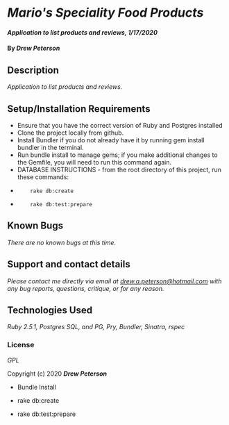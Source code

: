 # _Mario's Speciality Food Products_

#### _Application to list products and reviews, 1/17/2020_

#### By _**Drew Peterson**_

## Description

_Application to list products and reviews._

## Setup/Installation Requirements

* Ensure that you have the correct version of Ruby and Postgres installed
* Clone the project locally from github.
* Install Bundler if you do not already have it by running gem install bundler in the terminal.
* Run bundle install to manage gems; if you make additional changes to the Gemfile, you will need to run this command again.
* DATABASE INSTRUCTIONS - from the root directory of this project, run these commands:
*         rake db:create
*         rake db:test:prepare




## Known Bugs

_There are no known bugs at this time._

## Support and contact details

_Please contact me directly via email at drew.a.peterson@hotmail.com with any bug reports, questions, critique, or for any reason._

## Technologies Used

_Ruby 2.5.1, Postgres SQL, and PG, Pry, Bundler, Sinatra, rspec_

### License

*GPL*



Copyright (c) 2020 **_Drew Peterson_**

* Bundle Install

* rake db:create

* rake db:test:prepare
